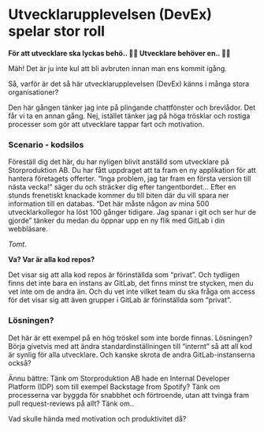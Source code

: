 # Utvecklarupplevelsen (DevEx) spelar stor roll


**För att utvecklare ska lyckas behö.. 🚧🚨 Utvecklare behöver en.. 🚧🚨**

Mäh! Det är ju inte kul att bli avbruten innan man ens kommit igång.

Så, varför är det så här utvecklarupplevelsen (DevEx) känns i många stora organisationer?

Den här gången tänker jag inte på plingande chattfönster och brevlådor. Det får vi ta en annan gång. Nej, istället tänker jag på höga trösklar och rostiga processer som gör att utvecklare tappar fart och motivation.

### Scenario - kodsilos
Föreställ dig det här, du har nyligen blivit anställd som utvecklare på Storproduktion AB. Du har fått uppdraget att ta fram en ny applikation för att hantera företagets offerter. “Inga problem, jag tar fram en första version till nästa vecka!” säger du och sträcker dig efter tangentbordet… Efter en stunds frenetiskt knackade kommer du till biten där du vill spara ner information till en databas. “Det här måste någon av mina 500 utvecklarkollegor ha löst 100 gånger tidigare. Jag spanar i git och ser hur de gjorde” tänker du medan du öppnar upp en ny flik med GitLab i din webbläsare.

*Tomt.*

**Va? Var är alla kod repos?**

Det visar sig att alla kod repos är förinställda som “privat”. Och tydligen finns det inte bara en instans av GitLab, det finns minst tre stycken, men du vet inte om de andra än. Och du vet inte vilket team du ska fråga om access för det visar sig att även grupper i GitLab är förinställda som “privat”.

### Lösningen?
Det här är ett exempel på en hög tröskel som inte borde finnas. Lösningen? Börja givetvis med att ändra standardinställningen till “internt” så att all kod är synlig för alla utvecklare. Och kanske skrota de andra GitLab-instanserna också?

Ännu bättre: Tänk om Storproduktion AB hade en Internal Developer Platform (IDP) som till exempel Backstage from Spotify? Tänk om processerna var byggda för snabbhet och förtroende, utan att tvinga fram pull request-reviews på allt? Tänk om..

Vad skulle hända med motivation och produktivitet då?

